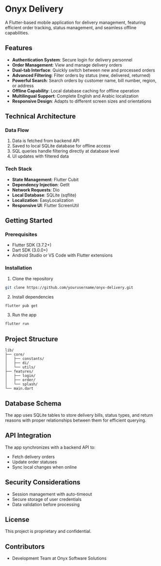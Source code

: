 # Onyx Delivery

A Flutter-based mobile application for delivery management, featuring efficient order tracking, status management, and seamless offline capabilities.

## Features

- **Authentication System**: Secure login for delivery personnel
- **Order Management**: View and manage delivery orders
- **Dual-tab Interface**: Quickly switch between new and processed orders
- **Advanced Filtering**: Filter orders by status (new, delivered, returned)
- **Powerful Search**: Search orders by customer name, bill number, region, or address
- **Offline Capability**: Local database caching for offline operation
- **Multilingual Support**: Complete English and Arabic localization
- **Responsive Design**: Adapts to different screen sizes and orientations

## Technical Architecture

### Data Flow
1. Data is fetched from backend API
2. Saved to local SQLite database for offline access
3. SQL queries handle filtering directly at database level
4. UI updates with filtered data

### Tech Stack
- **State Management**: Flutter Cubit
- **Dependency Injection**: GetIt
- **Network Requests**: Dio
- **Local Database**: SQLite (sqflite)
- **Localization**: EasyLocalization
- **Responsive UI**: Flutter ScreenUtil

## Getting Started

### Prerequisites
- Flutter SDK (3.7.2+)
- Dart SDK (3.0.0+)
- Android Studio or VS Code with Flutter extensions

### Installation
1. Clone the repository
```bash
git clone https://github.com/yourusername/onyx-delivery.git
```

2. Install dependencies
```bash
flutter pub get
```

3. Run the app
```bash
flutter run
```

## Project Structure
```
lib/
├── core/
│   ├── constants/
│   ├── di/
│   └── utils/
├── features/
│   ├── login/
│   ├── order/
│   └── splash/
└── main.dart
```

## Database Schema
The app uses SQLite tables to store delivery bills, status types, and return reasons with proper relationships between them for efficient querying.

## API Integration
The app synchronizes with a backend API to:
- Fetch delivery orders
- Update order statuses
- Sync local changes when online

## Security Considerations
- Session management with auto-timeout
- Secure storage of user credentials
- Data validation before processing

## License
This project is proprietary and confidential.

## Contributors
- Development Team at Onyx Software Solutions
